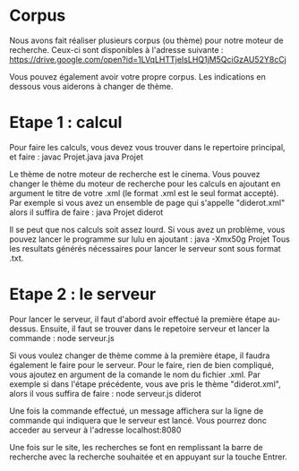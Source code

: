 # Corpus

Nous avons fait réaliser plusieurs corpus (ou thème) pour notre moteur de recherche. Ceux-ci sont disponibles à l'adresse suivante :
https://drive.google.com/open?id=1LVqLHTTjeIsLHQ1jM5QciGzAU52Y8cCj

Vous pouvez également avoir votre propre corpus. Les indications en dessous vous aiderons à changer de thème.

# Etape 1 : calcul

Pour faire les calculs, vous devez vous trouver dans le repertoire principal, et faire :
javac Projet.java
java Projet

Le thème de notre moteur de recherche est le cinema.
Vous pouvez changer le thème du moteur de recherche pour les calculs en ajoutant en argument le titre de votre .xml (le format .xml est le seul format accepté).
Par exemple si vous avez un ensemble de page qui s'appelle "diderot.xml" alors il suffira de faire :
java Projet diderot

Il se peut que nos calculs soit assez lourd. Si vous avez un problème, vous pouvez lancer le programme sur lulu en ajoutant :
java -Xmx50g Projet
Tous les resultats générés nécessaires pour lancer le serveur sont sous format .txt.

# Etape 2 : le serveur

Pour lancer le serveur, il faut d'abord avoir effectué la première étape au-dessus. Ensuite, il faut se trouver dans le repetoire serveur et lancer la commande :
node serveur.js

Si vous voulez changer de thème comme à la première étape, il faudra également le faire pour le serveur. Pour le faire, rien de bien compliqué, vous ajoutez en argument de la comande le nom du fichier .xml. Par exemple si dans l'étape précédente, vous ave pris le thème "diderot.xml", alors il vous suffira de faire :
node serveur.js diderot

Une fois la commande effectué, un message affichera sur la ligne de commande qui indiquera que le serveur est lancé.
Vous pourrez donc acceder au serveur à l'adresse localhost:8080

Une fois sur le site, les recherches se font en remplissant la barre de recherche avec la recherche souhaitée et en appuyant sur la touche Entrer.
